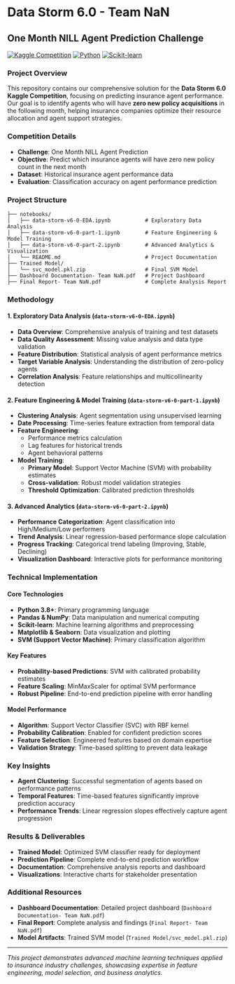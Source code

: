 # Data Storm 6.0 - Team NaN
## One Month NILL Agent Prediction Challenge

[![Kaggle Competition](https://img.shields.io/badge/Kaggle-Competition-20BEFF?style=for-the-badge&logo=kaggle&logoColor=white)](https://www.kaggle.com)
[![Python](https://img.shields.io/badge/Python-3.8+-3776AB?style=for-the-badge&logo=python&logoColor=white)](https://python.org)
[![Scikit-learn](https://img.shields.io/badge/Scikit--learn-Machine%20Learning-F7931E?style=for-the-badge&logo=scikit-learn&logoColor=white)](https://scikit-learn.org)

### Project Overview
This repository contains our comprehensive solution for the **Data Storm 6.0 Kaggle Competition**, focusing on predicting insurance agent performance. Our goal is to identify agents who will have **zero new policy acquisitions** in the following month, helping insurance companies optimize their resource allocation and agent support strategies.

### Competition Details
- **Challenge**: One Month NILL Agent Prediction
- **Objective**: Predict which insurance agents will have zero new policy count in the next month
- **Dataset**: Historical insurance agent performance data
- **Evaluation**: Classification accuracy on agent performance prediction

### Project Structure
```
├── notebooks/
│   ├── data-storm-v6-0-EDA.ipynb           # Exploratory Data Analysis
│   ├── data-storm-v6-0-part-1.ipynb        # Feature Engineering & Model Training
│   ├── data-storm-v6-0-part-2.ipynb        # Advanced Analytics & Visualization
│   └── README.md                           # Project Documentation
├── Trained Model/
│   └── svc_model.pkl.zip                   # Final SVM Model
├── Dashboard Documentation- Team NaN.pdf   # Project Dashboard
├── Final Report- Team NaN.pdf              # Complete Analysis Report
```

### Methodology

#### 1. **Exploratory Data Analysis** (`data-storm-v6-0-EDA.ipynb`)
- **Data Overview**: Comprehensive analysis of training and test datasets
- **Data Quality Assessment**: Missing value analysis and data type validation
- **Feature Distribution**: Statistical analysis of agent performance metrics
- **Target Variable Analysis**: Understanding the distribution of zero-policy agents
- **Correlation Analysis**: Feature relationships and multicollinearity detection

#### 2. **Feature Engineering & Model Training** (`data-storm-v6-0-part-1.ipynb`)
- **Clustering Analysis**: Agent segmentation using unsupervised learning
- **Date Processing**: Time-series feature extraction from temporal data
- **Feature Engineering**: 
  - Performance metrics calculation
  - Lag features for historical trends
  - Agent behavioral patterns
- **Model Training**:
  - **Primary Model**: Support Vector Machine (SVM) with probability estimates
  - **Cross-validation**: Robust model validation strategies
  - **Threshold Optimization**: Calibrated prediction thresholds

#### 3. **Advanced Analytics** (`data-storm-v6-0-part-2.ipynb`)
- **Performance Categorization**: Agent classification into High/Medium/Low performers
- **Trend Analysis**: Linear regression-based performance slope calculation
- **Progress Tracking**: Categorical trend labeling (Improving, Stable, Declining)
- **Visualization Dashboard**: Interactive plots for performance monitoring

### Technical Implementation

#### **Core Technologies**
- **Python 3.8+**: Primary programming language
- **Pandas & NumPy**: Data manipulation and numerical computing
- **Scikit-learn**: Machine learning algorithms and preprocessing
- **Matplotlib & Seaborn**: Data visualization and plotting
- **SVM (Support Vector Machine)**: Primary classification algorithm

#### **Key Features**
- **Probability-based Predictions**: SVM with calibrated probability estimates
- **Feature Scaling**: MinMaxScaler for optimal SVM performance
- **Robust Pipeline**: End-to-end prediction pipeline with error handling

#### **Model Performance**
- **Algorithm**: Support Vector Classifier (SVC) with RBF kernel
- **Probability Calibration**: Enabled for confident prediction scores
- **Feature Selection**: Engineered features based on domain expertise
- **Validation Strategy**: Time-based splitting to prevent data leakage

### Key Insights
- **Agent Clustering**: Successful segmentation of agents based on performance patterns
- **Temporal Features**: Time-based features significantly improve prediction accuracy
- **Performance Trends**: Linear regression slopes effectively capture agent progression

### Results & Deliverables
- **Trained Model**: Optimized SVM classifier ready for deployment
- **Prediction Pipeline**: Complete end-to-end prediction workflow
- **Documentation**: Comprehensive analysis reports and dashboard
- **Visualizations**: Interactive charts for stakeholder presentation

### Additional Resources
- **Dashboard Documentation**: Detailed project dashboard (`Dashboard Documentation- Team NaN.pdf`)
- **Final Report**: Complete analysis and findings (`Final Report- Team NaN.pdf`)
- **Model Artifacts**: Trained SVM model (`Trained Model/svc_model.pkl.zip`)

---
*This project demonstrates advanced machine learning techniques applied to insurance industry challenges, showcasing expertise in feature engineering, model selection, and business analytics.*

